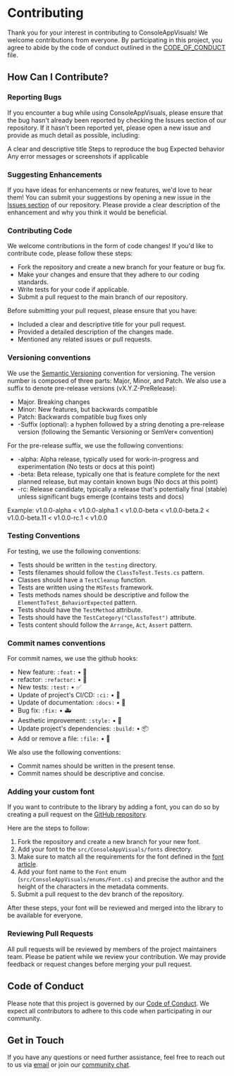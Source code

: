 # Contributing

Thank you for your interest in contributing to ConsoleAppVisuals! We welcome contributions from everyone. By participating in this project, you agree to abide by the code of conduct outlined in the [CODE_OF_CONDUCT](CODE_OF_CONDUCT.md) file.

## How Can I Contribute?

### Reporting Bugs

If you encounter a bug while using ConsoleAppVisuals, please ensure that the bug hasn't already been reported by checking the Issues section of our repository. If it hasn't been reported yet, please open a new issue and provide as much detail as possible, including:

A clear and descriptive title
Steps to reproduce the bug
Expected behavior
Any error messages or screenshots if applicable

### Suggesting Enhancements

If you have ideas for enhancements or new features, we'd love to hear them! You can submit your suggestions by opening a new issue in the [Issues section](https://github.com/MorganKryze/ConsoleAppVisuals/issues) of our repository. Please provide a clear description of the enhancement and why you think it would be beneficial.

### Contributing Code

We welcome contributions in the form of code changes! If you'd like to contribute code, please follow these steps:

- Fork the repository and create a new branch for your feature or bug fix.
- Make your changes and ensure that they adhere to our coding standards.
- Write tests for your code if applicable.
- Submit a pull request to the main branch of our repository.

Before submitting your pull request, please ensure that you have:

- Included a clear and descriptive title for your pull request.
- Provided a detailed description of the changes made.
- Mentioned any related issues or pull requests.

### Versioning conventions

We use the [Semantic Versioning](https://semver.org/) convention for versioning. The version number is composed of three parts: Major, Minor, and Patch. We also use a suffix to denote pre-release versions (vX.Y.Z-PreRelease):

- Major. Breaking changes
- Minor: New features, but backwards compatible
- Patch: Backwards compatible bug fixes only
- -Suffix (optional): a hyphen followed by a string denoting a pre-release version (following the Semantic Versioning or SemVer« convention)

For the pre-release suffix, we use the following conventions:

- -alpha: Alpha release, typically used for work-in-progress and experimentation (No tests or docs at this point)
- -beta: Beta release, typically one that is feature complete for the next planned release, but may contain known bugs (No docs at this point)
- -rc: Release candidate, typically a release that's potentially final (stable) unless significant bugs emerge (contains tests and docs)

Example: v1.0.0-alpha < v1.0.0-alpha.1 < v1.0.0-beta < v1.0.0-beta.2 < v1.0.0-beta.11 < v1.0.0-rc.1 < v1.0.0

### Testing Conventions

For testing, we use the following conventions:

- Tests should be written in the `testing` directory.
- Tests filenames should follow the `ClassToTest.Tests.cs` pattern.
- Classes should have a `TestCleanup` function.
- Tests are written using the `MSTests` framework.
- Tests methods names should be descriptive and follow the `ElementToTest_BehaviorExpected` pattern.
- Tests should have the `TestMethod` attribute.
- Tests should have the `TestCategory("ClassToTest")` attribute.
- Tests content should follow the `Arrange`, `Act`, `Assert` pattern.

### Commit names conventions

For commit names, we use the github hooks:

- New feature: `:feat:` • 🌟
- refactor: `:refactor:` • 🚧
- New tests: `:test:` • ✅
- Update of project's CI/CD: `:ci:` • 🤖
- Update of documentation: `:docs:` • 📖
- Bug fix: `:fix:` • 🚑
- Aesthetic improvement: `:style:` • 💄
- Update project's dependencies: `:build:` • 📦
- Add or remove a file: `:file:` • 📄

We also use the following conventions:

- Commit names should be written in the present tense.
- Commit names should be descriptive and concise.

### Adding your custom font

If you want to contribute to the library by adding a font, you can do so by creating a pull request on the [GitHub repository](https://github.com/MorganKryze/ConsoleAppVisuals/pulls).

Here are the steps to follow:

1. Fork the repository and create a new branch for your new font.
2. Add your font to the `src/ConsoleAppVisuals/fonts` directory.
3. Make sure to match all the requirements for the font defined in the [font article](https://morgankryze.github.io/ConsoleAppVisuals/articles/create_font.html).
4. Add your font name to the `Font` enum (`src/ConsoleAppVisuals/enums/Font.cs`) and precise the author and the height of the characters in the metadata comments.
5. Submit a pull request to the dev branch of the repository.

After these steps, your font will be reviewed and merged into the library to be available for everyone.

### Reviewing Pull Requests

All pull requests will be reviewed by members of the project maintainers team. Please be patient while we review your contribution. We may provide feedback or request changes before merging your pull request.

## Code of Conduct

Please note that this project is governed by our [Code of Conduct](CODE_OF_CONDUCT.md). We expect all contributors to adhere to this code when participating in our community.

## Get in Touch

If you have any questions or need further assistance, feel free to reach out to us via [email](mailto:morgan@kodelab.fr) or join our [community chat](https://github.com/MorganKryze/ConsoleAppVisuals/discussions).
